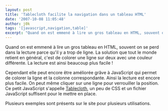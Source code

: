 ```yaml
---
layout: post
title: 'Tablecloth facilite la navigation dans un tableau HTML'
date: '2007-10-08 11:05:48'
author: j0k
tags: '[javascript,navigation,table]'
excerpt: "Quand on est emmené à lire un gros tableau en HTML, souvent on se perd dans la lecture parce qu'il y a trop de ligne. La solution que tout le monde retient en général, c'est de colorer une ligne sur deux avec une couleur différente. La lecture est ainsi beaucoup plus facile !     \nCependant elle peut encore être améliorée grâve à JavaScript qui permet de colorer      …"
---
```


Quand on est emmené à lire un gros tableau en HTML, souvent on se perd dans la lecture parce qu'il y a trop de ligne. La solution que tout le monde retient en général, c'est de colorer une ligne sur deux avec une couleur différente. La lecture est ainsi beaucoup plus facile !

Cependant elle peut encore être améliorée grâve à JavaScript qui permet de colorer la ligne et la colonne correspondante. Ainsi la lecture est encore plus facile. On peut même cliquer sur une ligne pour verrouiller la position.   Ce petit JavaScript s'appelle [Tablecloth](http://cssglobe.com/lab/tablecloth/), un peu de CSS et un fichier JavaScript suffisent pour le mettre en place.

Plusieurs exemples sont présents sur le site pour plusieurs utilisations.
